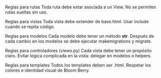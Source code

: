 Reglas para rutas
Toda ruta debe estar asociada a un View.
No se permiten rutas sueltas sin uso.

Reglas para vistas
Toda vista debe extender de base.html.
Usar include cuando se repita código.

Reglas para modelos
Cada modelo debe tener un método __str__.
Después de cada cambio en los modelos se debe ejecutar makemigrations y migrate.

Reglas para controladores (views.py)
Cada vista debe tener un propósito claro.
Evitar lógica complicada en la vista: delegar en modelos o helpers.

Reglas para templates
Todos los templates deben ser .html.
Respetar los colores e identidad visual de Bloom Berry.